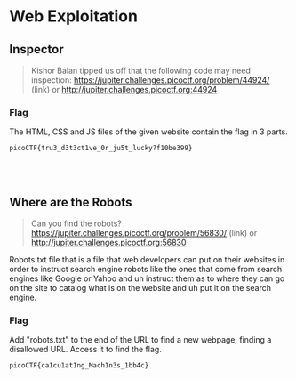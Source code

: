 # Web Exploitation

## Inspector
>Kishor Balan tipped us off that the following code may need inspection: https://jupiter.challenges.picoctf.org/problem/44924/ (link) or http://jupiter.challenges.picoctf.org:44924

### Flag
The HTML, CSS and JS files of the given website contain the flag in 3 parts.
```
picoCTF{tru3_d3t3ct1ve_0r_ju5t_lucky?f10be399}
```
<br>
<br>

## Where are the Robots
>Can you find the robots? https://jupiter.challenges.picoctf.org/problem/56830/ (link) or http://jupiter.challenges.picoctf.org:56830

Robots.txt file that is a file that web developers can put on their websites in order to instruct search engine robots like the ones that come from search engines like Google or Yahoo and uh instruct them as to where they can go on the site to catalog what is on the website and uh put it on the search engine.

### Flag
Add "robots.txt" to the end of the URL to find a new webpage, finding a disallowed URL. Access it to find the flag.
```
picoCTF{ca1cu1at1ng_Mach1n3s_1bb4c}
```
<br>
<br>
